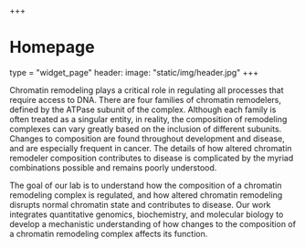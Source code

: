 +++
# Homepage
type = "widget_page"
header: 
   image:  "static/img/header.jpg"
+++

Chromatin remodeling plays a critical role in regulating all processes that require access to DNA. There are four families of chromatin remodelers, defined by the ATPase subunit of the complex. Although each family is often treated as a singular entity, in reality, the composition of remodeling complexes can vary greatly based on the inclusion of different subunits. Changes to composition are found throughout development and disease, and are especially frequent in cancer. The details of how altered chromatin remodeler composition contributes to disease is complicated by the myriad combinations possible and remains poorly understood. 

The goal of our lab is to understand how the composition of a chromatin remodeling complex is regulated, and how altered chromatin remodeling disrupts normal chromatin state and contributes to disease. Our work integrates quantitative genomics, biochemistry, and molecular biology to develop a mechanistic understanding of how changes to the composition of a chromatin remodeling complex affects its function.
